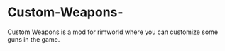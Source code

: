 # Custom-Weapons-
Custom Weapons is a mod for rimworld where you can customize some guns in the game.

